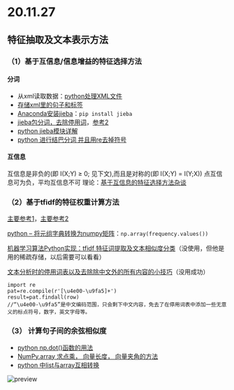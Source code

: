 # 20.11.27

## 	特征抽取及文本表示方法

### （1）基于互信息/信息增益的特征选择方法

#### 分词

 - 从xml读取数据：[python处理XML文件](https://blog.csdn.net/a18852867035/article/details/80455574)
 - [存储xml里的句子和标签](https://github.com/Torato-Taraka/AI_study_record/blob/892141628752ed8c6e73ce4b25c9c6e319b54bc6/%E7%A4%BE%E4%BC%9A%E8%AE%A1%E7%AE%97%E5%A4%A7%E4%BD%9C%E4%B8%9A20191224/read_data.py)
 - [Anaconda安装jieba](https://www.jianshu.com/p/0ccd061ae09e)：`pip install jieba`
 - [jieba包分词，去除停用词](https://github.com/Torato-Taraka/AI_study_record/blob/892141628752ed8c6e73ce4b25c9c6e319b54bc6/%E7%A4%BE%E4%BC%9A%E8%AE%A1%E7%AE%97%E5%A4%A7%E4%BD%9C%E4%B8%9A20191224/words_cut.py)，[参考2](https://github.com/gzxdy/keras/blob/966efc5b3e7598720761061319c5a84877013f6d/pretreatment.py)
 - [python jieba模块详解](https://www.cnblogs.com/During/p/10830816.html)
 - [python 进行结巴分词 并且用re去掉符号](https://www.cnblogs.com/cyh1989/p/9041799.html)

#### 互信息
互信息是非负的(即 I(X;Y) ≥ 0; 见下文),而且是对称的(即 I(X;Y) = I(Y;X))
点互信息可为负，平均互信息不可
理论：[基于互信息的特征选择方法杂谈](https://zhuanlan.zhihu.com/p/94074441)

###  （2）基于tfidf的特征权重计算方法
[主要参考1](https://blog.csdn.net/qq_41856733/article/details/106407298)，[主要参考2](https://blog.csdn.net/u012990179/article/details/90338906)

[python – 将元组字典转换为numpy矩阵](https://bbs.csdn.net/topics/394371579)：`np.array(frequency.values())`

[机器学习算法Python实现：tfidf 特征词提取及文本相似度分类](https://blog.csdn.net/hellozhxy/article/details/82083226)（没使用，但他是用的稀疏存储，以后需要可以看看）

[文本分析时的停用词表以及去除除中文外的所有内容的小技巧](https://bbs.pinggu.org/thread-7267012-1-1.html)（没用成功）

    import re
    pat=re.compile(r'[\u4e00-\u9fa5]+')      
    result=pat.findall(row)
    //“\u4e00-\u9fa5”是中文编码范围，只会剩下中文内容，免去了在停用词表中添加一些无意义的标点符号，数字，英文字母等。
### （3） 计算句子间的余弦相似度

 - [python np.dot()函数的用法](https://blog.csdn.net/lens___/article/details/84303054)
 - [NumPy.array 求点乘， 向量长度， 向量夹角的方法](https://blog.csdn.net/qq_32424059/article/details/100874358)
 - [python 中list与array互相转换](https://blog.csdn.net/CHIERYU/article/details/86594650)

![preview](https://pic1.zhimg.com/v2-3c70c430d80f867012d885c95546bec0_r.jpg?source=1940ef5c)


